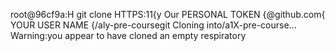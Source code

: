 root@96cf9a:H git clone HTTPS:11{y
Our PERSONAL TOKEN {@github.com{ YOUR USER NAME {/aly-pre-coursegit
Cloning into/a1X-pre-course...
Warning:you appear to have cloned an empty respiratory 

